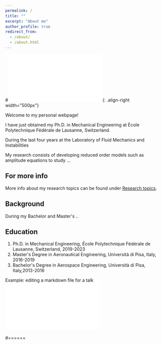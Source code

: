```yaml
---
permalink: /
title: ""
excerpt: "About me"
author_profile: true
redirect_from: 
  - /about/
  - /about.html
---
```


#![Figure for presentation](/images/Fluid_Oscillations_bis.pdf){: .align-right width="500px"}

Welcome to my personal webpage!

I have just obtained my Ph.D. in Mechanical Engineering at École Polytechnique Fédérale de Lausanne, Switzerland. 

During the last four years at the Laboratory of Fluid Mechanics and Instabilities 

My research consists of developing reduced order models such as amplitude equations to study ... 

For more info
------
More info about my research topics can be found under [Research topics](https://academicpages.github.io/markdown/). 


Background
------

During my Bachelor and Master's ..

Education
------
1. Ph.D. in Mechanical Engineering, École Polytechnique Fédérale de Lausanne, Switzerland, 2019-2023
1. Master's Degree in Aeronautical Engineering, Università di Pisa, Italy, 2016-2019
1. Bachelor's Degree in Aerospace Engineering, Università di Pisa, Italy,2013-2016

Example: editing a markdown file for a talk
![Editing a markdown file for a talk](/images/Fluid_Oscillations_bis.pdf)

#======
